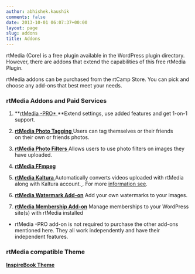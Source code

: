 ```yaml
---
author: abhishek.kaushik
comments: false
date: 2013-10-01 06:07:37+00:00
layout: page
slug: addons
title: Addons
---
```


rtMedia (Core) is a free plugin available in the WordPress plugin directory. However, there are addons that extend the capabilities of this free rtMedia Plugin.

rtMedia addons can be purchased from the rtCamp Store. You can pick and choose any add-ons that best meet your needs.


### rtMedia Addons and Paid Services


  1. **[rtMedia -PRO*
](http://docs.rtcamp.com/rtmedia/addons/rtmedia-pro/)**Extend settings, use added features and get 1-on-1 support.

	
  2. [**rtMedia Photo Tagging**
](http://docs.rtcamp.com/rtmedia/addons/photo-tagging/)Users can tag themselves or their friends on their own or friends photos.[
](http://docs.rtcamp.com/rtmedia/addons/photo-tagging/)

	
  3. [**rtMedia Photo Filters**
](http://docs.rtcamp.com/rtmedia/addons/rtmedia-instagram/)Allows users to use photo filters on images they have uploaded.

	
  4. **[rtMedia FFmpeg](http://docs.rtcamp.com/rtmedia/addons/ffmpeg/)**

	
  5. [**rtMedia Kaltura**
](http://docs.rtcamp.com/rtmedia/addons/rtmedia-kaltura-add-on/)Automatically converts videos uploaded with rtMedia along with Kaltura account.[
](http://docs.rtcamp.com/rtmedia/addons/rtmedia-kaltura-add-on/). For more [information see](/rtmedia/addons/compare-encoding-solutions/).


	
  6. **[rtMedia Watermark Add-on](http://docs.rtcamp.com/rtmedia/addons/watermark)**
Add your own watermarks to your images.

	
  7. **[rtMedia Membership Add-on](http://docs.rtcamp.com/rtmedia/addons/membership)**
Manage memberships to your WordPress site(s) with rtMedia installed


* rtMedia -PRO add-on is not required to purchase the other add-ons mentioned here. They all work independently and have their independent features.


### rtMedia compatible Theme


**[InspireBook Theme](/inspirebook/)**
